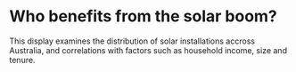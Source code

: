 # Who benefits from the solar boom?
This display examines the distribution of solar installations accross Australia, and correlations with factors such as household income, size and tenure.
